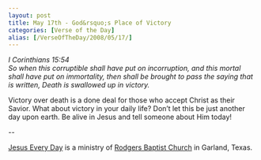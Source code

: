 ```yaml
---
layout: post
title: May 17th - God&rsquo;s Place of Victory
categories: [Verse of the Day]
alias: [/VerseOfTheDay/2008/05/17/]
---
```


_I Corinthians 15:54  
So when this corruptible shall have put on incorruption, and this
mortal shall have put on immortality, then shall be brought to pass
the saying that is written, Death is swallowed up in victory._

Victory over death is a done deal for those who accept Christ as
their Savior. What about victory in your daily life? Don&rsquo;t let
this be just another day upon earth. Be alive in Jesus and tell
someone about Him today!

 --

<a href=http://jesuseveryday.net>Jesus Every Day</a> is a ministry of <a href=http://rodgersbaptist.net>Rodgers Baptist Church</a> in Garland, Texas.
